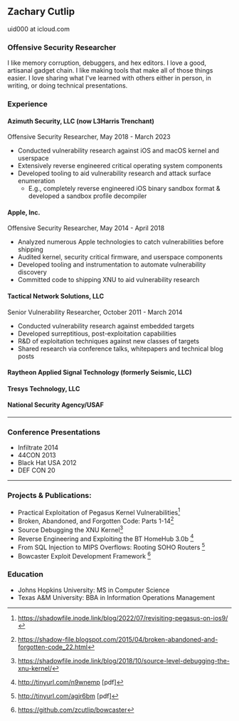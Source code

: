## Zachary Cutlip
uid000 at icloud.com

### Offensive Security Researcher

I like memory corruption, debuggers, and hex editors. I love a good, artisanal gadget chain. I like making tools that make all of those things easier. I love sharing what I've learned with others either in person, in writing, or doing technical presentations.

### Experience

#### **Azimuth Security, LLC** (now L3Harris Trenchant)

Offensive Security Researcher, May 2018 - March 2023

- Conducted vulnerability research against iOS and macOS kernel and userspace
- Extensively reverse engineered critical operating system components
- Developed tooling to aid vulnerability research and attack surface enumeration
  - E.g., completely reverse engineered iOS binary sandbox format & developed a sandbox profile decompiler

#### **Apple, Inc.**

Offensive Security Researcher, May 2014 - April 2018

- Analyzed numerous Apple technologies to catch vulnerabilities before shipping
- Audited kernel, security critical firmware, and userspace components
- Developed tooling and instrumentation to automate vulnerability discovery
- Committed code to shipping XNU to aid vulnerability research

#### **Tactical Network Solutions, LLC**

Senior Vulnerability Researcher, October 2011 - March 2014

- Conducted vulnerability research against embedded targets
- Developed surreptitious, post-exploitation capabilities
- R&D of exploitation techniques against new classes of targets
- Shared research via conference talks, whitepapers and technical blog posts


#### **Raytheon Applied Signal Technology (formerly Seismic, LLC)**

#### **Tresys Technology, LLC**

#### **National Security Agency/USAF**

-----

  ### Conference Presentations

  * Infiltrate 2014
  * 44CON 2013
  * Black Hat USA 2012
  * DEF CON 20



-----


  ### Projects & Publications:

  * Practical Exploitation of Pegasus Kernel Vulnerabilities[^1]
  * Broken, Abandoned, and Forgotten Code: Parts 1-14[^2]
  * Source Debugging the XNU Kernel[^3]
  * Reverse Engineering and Exploiting the BT HomeHub 3.0b [^4]
  * From SQL Injection to MIPS Overflows: Rooting SOHO Routers [^5]
  * Bowcaster Exploit Development Framework [^6]

  ### Education

  * Johns Hopkins University: MS in Computer Science
  * Texas A&M University: BBA in Information Operations Management

[^1]: https://shadowfile.inode.link/blog/2022/07/revisiting-pegasus-on-ios9/
[^2]: https://shadow-file.blogspot.com/2015/04/broken-abandoned-and-forgotten-code_22.html
[^3]: https://shadowfile.inode.link/blog/2018/10/source-level-debugging-the-xnu-kernel/
[^4]: <http://tinyurl.com/n9wnemp> [pdf]
[^5]: <http://tinyurl.com/agjr6bm> [pdf]
[^6]: https://github.com/zcutlip/bowcaster
